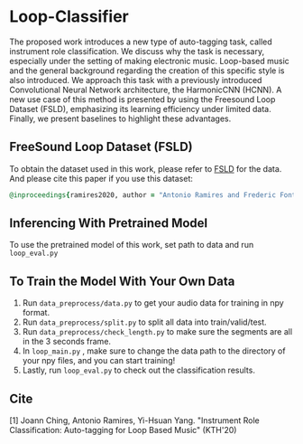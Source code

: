 # Loop-Classifier

The proposed work introduces a new type of auto-tagging task, called instrument role classification. We discuss why the task is necessary, especially under the setting of making electronic music. Loop-based music and the general background regarding the creation of this specific style is also introduced. We approach this task with a previously introduced  Convolutional Neural Network architecture, the HarmonicCNN (HCNN). A new use case of this method is presented by using the Freesound Loop Dataset (FSLD), emphasizing its learning efficiency under limited data. Finally, we present baselines to highlight these advantages.

## FreeSound Loop Dataset (FSLD)
To obtain the dataset used in this work, please refer to [FSLD](https://zenodo.org/record/3967852) for the data.  
And please cite this paper if you use this dataset:
```ruby
@inproceedings{ramires2020, author = "Antonio Ramires and Frederic Font and Dmitry Bogdanov and Jordan B. L. Smith and Yi-Hsuan Yang and Joann Ching and Bo-Yu Chen and Yueh-Kao Wu and Hsu Wei-Han and Xavier Serra", title = "The Freesound Loop Dataset and Annotation Tool", booktitle = "Proc. of the 21st International Society for Music Information Retrieval (ISMIR)", year = "2020" }
```

## Inferencing With Pretrained Model 
To use the pretrained model of this work, set path to data and run ```loop_eval.py```

## To Train the Model With Your Own Data
1. Run ```data_preprocess/data.py``` to get your audio data for training in npy format.
2. Run ```data_preprocess/split.py``` to split all data into train/valid/test.
3. Run ```data_preprocess/check_length.py``` to make sure the segments are all in the 3 seconds frame.
4. In ```loop_main.py``` , make sure to change the data path to the directory of your npy files, and you can start training!
5. Lastly, run ```loop_eval.py``` to check out the classification results.

## Cite
[1] Joann Ching, Antonio Ramires, Yi-Hsuan Yang. "Instrument Role Classification: Auto-tagging for Loop Based Music" (KTH'20)
